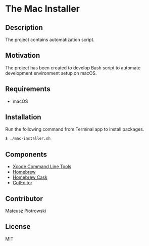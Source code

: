 # The Mac Installer

## Description

The project contains automatization script.

## Motivation

The project has been created to develop Bash script to automate development environment setup on macOS.

## Requirements

- macOS

## Installation

Run the following command from Terminal app to install packages.

```bash
$ ./mac-installer.sh
```

## Components
- [Xcode Command Line Tools](https://developer.apple.com/download/more/?=xcode)
- [Homebrew](https://brew.sh)
- [Homebrew Cask](https://github.com/Homebrew/homebrew-cask)
- [CotEditor](https://github.com/coteditor/CotEditor)

## Contributor

Mateusz Piotrowski

## License

MIT

